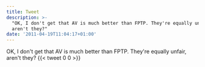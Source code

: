 ```yaml
---
title: Tweet
description: >-
  "OK, I don't get that AV is much better than FPTP. They're equally unfair,
  aren't they?"
date: '2011-04-19T11:04:17+01:00'
---
```

OK, I don't get that AV is much better than FPTP. They're equally unfair, aren't they?
      {{< tweet 0 0 >}}
    
